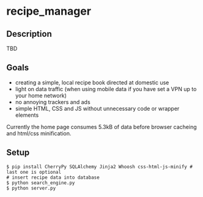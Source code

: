 # recipe_manager
## Description
TBD

## Goals
- creating a simple, local recipe book directed at domestic use
- light on data traffic (when using mobile data if you have set a VPN up to your home network)
- no annoying trackers and ads
- simple HTML, CSS and JS without unnecessary code or wrapper elements

Currently the home page consumes 5.3kB of data before browser cacheing and html/css minification.

## Setup
```shell
$ pip install CherryPy SQLAlchemy Jinja2 Whoosh css-html-js-minify # last one is optional
# insert recipe data into database
$ python search_engine.py
$ python server.py
```